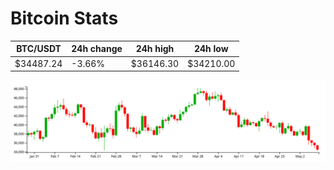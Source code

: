 # Bitcoin Stats

BTC/USDT|24h change|24h high|24h low|
|---|---|---|---|
|$34487.24|-3.66%|$36146.30|$34210.00|

<img src="./chart.svg">
